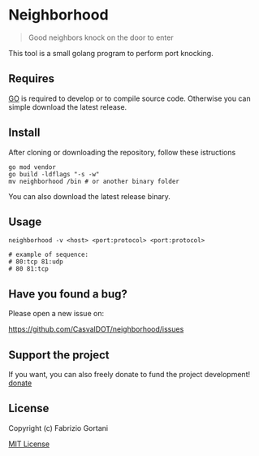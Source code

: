 # Neighborhood
> Good neighbors knock on the door to enter

This tool is a small golang program to perform port knocking.

## Requires
[GO](https://golang.org/dl/) is required to develop or to compile source code. 
Otherwise you can simple download the latest release.

## Install
After cloning or downloading the repository, follow these istructions
```
go mod vendor
go build -ldflags "-s -w"
mv neighborhood /bin # or another binary folder
```

You can also download the latest release binary.

## Usage

```
neighborhood -v <host> <port:protocol> <port:protocol>

# example of sequence:
# 80:tcp 81:udp
# 80 81:tcp

```
## Have you found a bug?

Please open a new issue on:

https://github.com/CasvalDOT/neighborhood/issues

## Support the project
If you want, you can also freely donate to fund the project development!
[donate](https://paypal.me/FGortani)

## License

Copyright (c) Fabrizio Gortani

[MIT License](http://en.wikipedia.org/wiki/MIT_License)
